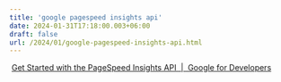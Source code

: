 ```yaml
---
title: 'google pagespeed insights api'
date: 2024-01-31T17:18:00.003+06:00
draft: false
url: /2024/01/google-pagespeed-insights-api.html
---
```


 [Get Started with the PageSpeed Insights API  |  Google for Developers](https://developers.google.com/speed/docs/insights/v5/get-started)